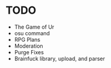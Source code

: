 # TODO

- The Game of Ur
- osu command
- RPG Plans
- Moderation
- Purge Fixes
- Brainfuck library, upload, and parser